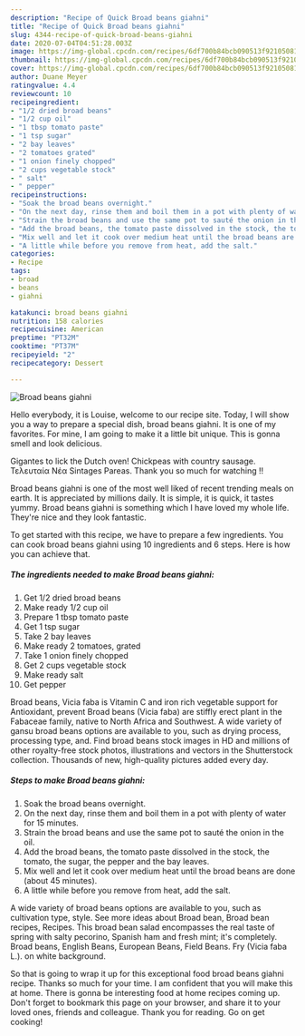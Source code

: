 ```yaml
---
description: "Recipe of Quick Broad beans giahni"
title: "Recipe of Quick Broad beans giahni"
slug: 4344-recipe-of-quick-broad-beans-giahni
date: 2020-07-04T04:51:28.003Z
image: https://img-global.cpcdn.com/recipes/6df700b84bcb090513f9210508146646/751x532cq70/broad-beans-giahni-recipe-main-photo.jpg
thumbnail: https://img-global.cpcdn.com/recipes/6df700b84bcb090513f9210508146646/751x532cq70/broad-beans-giahni-recipe-main-photo.jpg
cover: https://img-global.cpcdn.com/recipes/6df700b84bcb090513f9210508146646/751x532cq70/broad-beans-giahni-recipe-main-photo.jpg
author: Duane Meyer
ratingvalue: 4.4
reviewcount: 10
recipeingredient:
- "1/2 dried broad beans"
- "1/2 cup oil"
- "1 tbsp tomato paste"
- "1 tsp sugar"
- "2 bay leaves"
- "2 tomatoes grated"
- "1 onion finely chopped"
- "2 cups vegetable stock"
- " salt"
- " pepper"
recipeinstructions:
- "Soak the broad beans overnight."
- "On the next day, rinse them and boil them in a pot with plenty of water for 15 minutes."
- "Strain the broad beans and use the same pot to sauté the onion in the oil."
- "Add the broad beans, the tomato paste dissolved in the stock, the tomato, the sugar, the pepper and the bay leaves."
- "Mix well and let it cook over medium heat until the broad beans are done (about 45 minutes)."
- "A little while before you remove from heat, add the salt."
categories:
- Recipe
tags:
- broad
- beans
- giahni

katakunci: broad beans giahni 
nutrition: 158 calories
recipecuisine: American
preptime: "PT32M"
cooktime: "PT37M"
recipeyield: "2"
recipecategory: Dessert

---
```



![Broad beans giahni](https://img-global.cpcdn.com/recipes/6df700b84bcb090513f9210508146646/751x532cq70/broad-beans-giahni-recipe-main-photo.jpg)

Hello everybody, it is Louise, welcome to our recipe site. Today, I will show you a way to prepare a special dish, broad beans giahni. It is one of my favorites. For mine, I am going to make it a little bit unique. This is gonna smell and look delicious.

Gigantes to lick the Dutch oven! Chickpeas with country sausage. Τελευταία Νέα Sintages Pareas. Thank you so much for watching !!

Broad beans giahni is one of the most well liked of recent trending meals on earth. It is appreciated by millions daily. It is simple, it is quick, it tastes yummy. Broad beans giahni is something which I have loved my whole life. They're nice and they look fantastic.


To get started with this recipe, we have to prepare a few ingredients. You can cook broad beans giahni using 10 ingredients and 6 steps. Here is how you can achieve that.

<!--inarticleads1-->

##### The ingredients needed to make Broad beans giahni:

1. Get 1/2 dried broad beans
1. Make ready 1/2 cup oil
1. Prepare 1 tbsp tomato paste
1. Get 1 tsp sugar
1. Take 2 bay leaves
1. Make ready 2 tomatoes, grated
1. Take 1 onion finely chopped
1. Get 2 cups vegetable stock
1. Make ready  salt
1. Get  pepper


Broad beans, Vicia faba is Vitamin C and iron rich vegetable support for Antioxidant, prevent Broad beans (Vicia faba) are stiffly erect plant in the Fabaceae family, native to North Africa and Southwest. A wide variety of gansu broad beans options are available to you, such as drying process, processing type, and. Find broad beans stock images in HD and millions of other royalty-free stock photos, illustrations and vectors in the Shutterstock collection. Thousands of new, high-quality pictures added every day. 

<!--inarticleads2-->

##### Steps to make Broad beans giahni:

1. Soak the broad beans overnight.
1. On the next day, rinse them and boil them in a pot with plenty of water for 15 minutes.
1. Strain the broad beans and use the same pot to sauté the onion in the oil.
1. Add the broad beans, the tomato paste dissolved in the stock, the tomato, the sugar, the pepper and the bay leaves.
1. Mix well and let it cook over medium heat until the broad beans are done (about 45 minutes).
1. A little while before you remove from heat, add the salt.


A wide variety of broad beans options are available to you, such as cultivation type, style. See more ideas about Broad bean, Broad bean recipes, Recipes. This broad bean salad encompasses the real taste of spring with salty pecorino, Spanish ham and fresh mint; it&#39;s completely. Broad beans, English Beans, European Beans, Field Beans. Fry (Vicia faba L.). on white background. 

So that is going to wrap it up for this exceptional food broad beans giahni recipe. Thanks so much for your time. I am confident that you will make this at home. There is gonna be interesting food at home recipes coming up. Don't forget to bookmark this page on your browser, and share it to your loved ones, friends and colleague. Thank you for reading. Go on get cooking!
